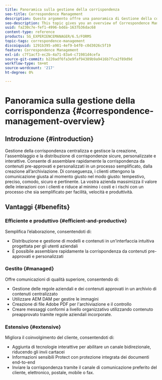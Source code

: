 ```yaml
---
title: Panoramica sulla gestione della corrispondenza
seo-title: Correspondence Management
description: Questo argomento offre una panoramica di Gestione della corrispondenza.
seo-description: This topic gives you an overview of Correspondence Management.
uuid: fa230c7e-fef1-4996-bdda-1637b36dac68
content-type: reference
products: SG_EXPERIENCEMANAGER/6.5/FORMS
topic-tags: correspondence-management
discoiquuid: 1291b395-a981-4ef9-b4f0-c0d3026c5f19
feature: Correspondence Management
exl-id: c7f1acf3-ec2b-4a71-83a4-c71981d4cefa
source-git-commit: b220adf6fa3e9faf94389b9a9416b7fca2f89d9d
workflow-type: tm+mt
source-wordcount: '217'
ht-degree: 0%

---
```


# Panoramica sulla gestione della corrispondenza {#correspondence-management-overview}

## Introduzione {#introduction}

Gestione della corrispondenza centralizza e gestisce la creazione, l&#39;assemblaggio e la distribuzione di corrispondenze sicure, personalizzate e interattive. Consente di assemblare rapidamente la corrispondenza da contenuti pre-approvati e personalizzati in un processo semplificato, dalla creazione all’archiviazione. Di conseguenza, i clienti ottengono la comunicazione giusta al momento giusto nel modo giusto: tempestivo, preciso, comodo, sicuro e pertinente. La vostra azienda massimizza il valore delle interazioni con i clienti e riduce al minimo i costi e i rischi con un processo che sia semplificato per facilità, velocità e produttività.

## Vantaggi {#benefits}

### Efficiente e produttivo {#efficient-and-productive}

Semplifica l’elaborazione, consentendoti di:

* Distribuzione e gestione di modelli e contenuti in un&#39;interfaccia intuitiva progettata per gli utenti aziendali
* È possibile assemblare rapidamente la corrispondenza da contenuti pre-approvati e personalizzati

### Gestito {#managed}

Offre comunicazioni di qualità superiore, consentendo di:

* Gestione delle regole aziendali e dei contenuti approvati in un archivio di contenuti centralizzato
* Utilizzare AEM DAM per gestire le immagini
* Creazione di file Adobe PDF per l&#39;archiviazione e il controllo
* Creare messaggi conformi a livello organizzativo utilizzando contenuto preapprovato tramite regole aziendali incorporate.

### Estensivo {#extensive}

Migliora il coinvolgimento del cliente, consentendoti di:

* Aggiunta di tecnologie interattive per abilitare un canale bidirezionale, riducendo gli invii cartacei
* Informazioni sensibili Protect con protezione integrata dei documenti end-to-end
* Inviare la corrispondenza tramite il canale di comunicazione preferito del cliente, elettronico, postale, mobile o fax.
